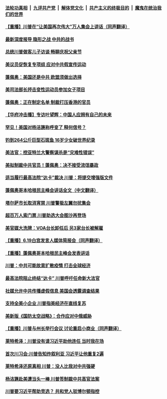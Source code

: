 

####  [法轮功真相](../../../../basic/blob/master/README.md?t=06211202) &nbsp;|&nbsp; [九评共产党](../../../../9ping.md/blob/master/README.md?t=06211202) &nbsp;|&nbsp; [解体党文化](../../../../jtdwh.md/blob/master/README.md?t=06211202)  &nbsp;|&nbsp; [共产主义的终极目的](../../../../gczydzjmd.md/blob/master/README.md?t=06211202) &nbsp;|&nbsp; [魔鬼在统治我们的世界](../../../../mgztzwmdsj.md/blob/master/README.md?t=06211202) 

#### [【重播】川普在“让美国再次伟大”万人集会上讲话（同声翻译）](../pages/prog203/a102875933.md?t=06211202) 

#### [最新深度报导 隐形之战 中共的战书](../pages/prog203/a102875967.md?t=06211202) 

#### [总统川普做客儿子访谈 畅聊庆祝父亲节](../pages/prog203/a102875950.md?t=06211202) 

#### [美议员促恢复专项组 应对中共假宣传运动](../pages/prog203/a102875944.md?t=06211202) 

#### [蓬佩奥：美国还是中共 欧盟须做出选择](../pages/prog203/a102875936.md?t=06211202) 

#### [美司法部长抨击变性运动员参加女子项目](../pages/prog203/a102875806.md?t=06211202) 

#### [蓬佩奥：正在制定名单 制裁打压香港的官员](../pages/prog203/a102875881.md?t=06211202) 

#### [【华府冲击播】专访叶望辉：中国人应拥有自己的未来](../pages/prog203/a102875876.md?t=06211202) 

#### [罕见！美国对杨洁篪称呼变了 释何信号？](../pages/prog203/a102875527.md?t=06211202) 

#### [钓到264公斤巨型石斑鱼 16岁少女破世界纪录](../pages/prog203/a102875499.md?t=06211202) 

#### [美法官：控亚特兰大警察谋杀是“灾难性错误”](../pages/prog203/a102874882.md?t=06211202) 

#### [美拟制裁中共官员！蓬佩奥：决不接受流氓暴政](../pages/prog203/a102875410.md?t=06211202) 

#### [适当履行最高法院“达卡”裁决 川普：将提交增强版文件](../pages/prog203/a102875365.md?t=06211202) 

#### [蓬佩奥哥本哈根民主峰会讲话全文（中文翻译）](../pages/prog203/a102875341.md?t=06211202) 

#### [塔尔萨市长取消宵禁 川普警极左翼勿扰集会](../pages/prog203/a102875253.md?t=06211202) 

#### [超百万人索门票 川普助选大会图沙再登场](../pages/prog203/a102875167.md?t=06211202) 

#### [美官媒大洗牌：VOA台长卸任后 另3家台长被解雇](../pages/prog203/a102875094.md?t=06211202) 

#### [【重播】6.19白宫发言人媒体简报会（同声翻译）](../pages/prog203/a102875061.md?t=06211202) 

#### [【重播】蓬佩奥哥本哈根民主峰会发表讲话](../pages/prog203/a102874946.md?t=06211202) 

#### [川普：中共可能故意扩散疫情 打击全球经济](../pages/prog203/a102874580.md?t=06211202) 

#### [最高法院阻止终结“达卡” 川普呼吁任命新大法官](../pages/prog203/a102874551.md?t=06211202) 

#### [社媒允许中共传播虚假信息 美国会透露调查结果](../pages/prog203/a102874392.md?t=06211202) 

#### [支持全美小企业 川普指美经济在直线复苏](../pages/prog203/a102874435.md?t=06211202) 

#### [美新版《国防太空战略》：合作应对中俄威胁](../pages/prog203/a102874413.md?t=06211202) 

#### [【重播】川普与州长举行会议 讨论重启小商业（同声翻译）](../pages/prog203/a102874326.md?t=06211202) 

#### [莱特希泽：川普没有请习近平助他连任 当时我在场](../pages/prog203/a102874234.md?t=06211202) 

#### [首次川习会:川普告知炸叙利亚 习近平让他重复2遍](../pages/prog203/a102874314.md?t=06211202) 

#### [莱特希泽还原真相 川普：没人比我对中共强硬](../pages/prog203/a102874251.md?t=06211202) 

#### [杨洁篪赴美遭当头一棒 川普签制裁中共高官法案](../pages/prog203/a102873739.md?t=06211202) 

#### [川普要习近平帮助竞选？ 共和党人驳博尔顿指控](../pages/prog203/a102873716.md?t=06211202) 

